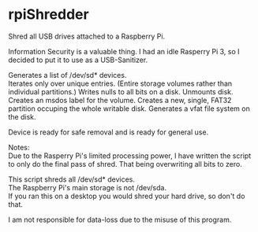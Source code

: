 # rpiShredder
Shred all USB drives attached to a Raspberry Pi.

Information Security is a valuable thing. 
I had an idle Rasperry Pi 3, so I decided to put it to use as a USB-Sanitizer.

Generates a list of /dev/sd* devices.  
Iterates only over unique entries. (Entire storage volumes rather than individual partitions.) 
Writes nulls to all bits on a disk. 
Unmounts disk. 
Creates an msdos label for the volume. 
Creates a new, single, FAT32 partition occuping the whole writable disk. 
Generates a vfat file system on the disk. 

Device is ready for safe removal and is ready for general use.

Notes:  
Due to the Rasperry Pi's limited processing power, I have written the script to only do the final pass of shred. That being overwriting all bits to zero.

This script shreds all /dev/sd* devices.  
The Raspberry Pi's main storage is not /dev/sda.  
If you ran this on a desktop you would shred your hard drive, so don't do that. 

I am not responsible for data-loss due to the misuse of this program.  
